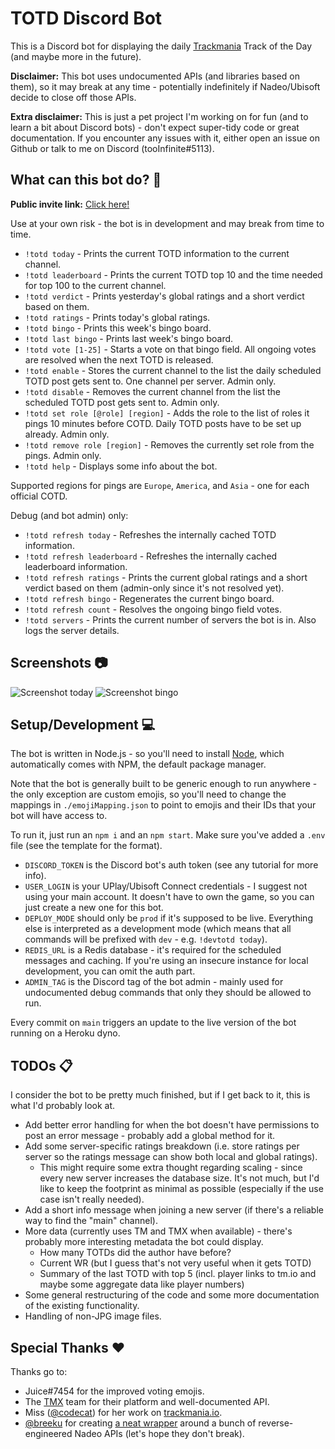# TOTD Discord Bot

This is a Discord bot for displaying the daily [Trackmania](https://www.trackmania.com/) Track of the Day (and maybe more in the future).

**Disclaimer:** This bot uses undocumented APIs (and libraries based on them), so it may break at any time - potentially indefinitely if Nadeo/Ubisoft decide to close off those APIs.

**Extra disclaimer:** This is just a pet project I'm working on for fun (and to learn a bit about Discord bots) - don't expect super-tidy code or great documentation. If you encounter any issues with it, either open an issue on Github or talk to me on Discord (tooInfinite#5113).

## What can this bot do? 🤖

**Public invite link:** [Click here!](https://discord.com/api/oauth2/authorize?client_id=807920588738920468&permissions=388160&scope=bot)

Use at your own risk - the bot is in development and may break from time to time.

- `!totd today` - Prints the current TOTD information to the current channel.
- `!totd leaderboard` - Prints the current TOTD top 10 and the time needed for top 100 to the current channel.
- `!totd verdict` - Prints yesterday's global ratings and a short verdict based on them.
- `!totd ratings` - Prints today's global ratings.
- `!totd bingo` - Prints this week's bingo board.
- `!totd last bingo` - Prints last week's bingo board.
- `!totd vote [1-25]` - Starts a vote on that bingo field. All ongoing votes are resolved when the next TOTD is released.
- `!totd enable` - Stores the current channel to the list the daily scheduled TOTD post gets sent to. One channel per server. Admin only.
- `!totd disable` - Removes the current channel from the list the scheduled TOTD post gets sent to. Admin only.
- `!totd set role [@role] [region]` - Adds the role to the list of roles it pings 10 minutes before COTD. Daily TOTD posts have to be set up already. Admin only.
- `!totd remove role [region]` - Removes the currently set role from the pings. Admin only.
- `!totd help` - Displays some info about the bot.

Supported regions for pings are `Europe`, `America`, and `Asia` - one for each official COTD.

Debug (and bot admin) only:

- `!totd refresh today` - Refreshes the internally cached TOTD information.
- `!totd refresh leaderboard` - Refreshes the internally cached leaderboard information.
- `!totd refresh ratings` - Prints the current global ratings and a short verdict based on them (admin-only since it's not resolved yet).
- `!totd refresh bingo` - Regenerates the current bingo board.
- `!totd refresh count` - Resolves the ongoing bingo field votes.
- `!totd servers` - Prints the current number of servers the bot is in. Also logs the server details.

## Screenshots 📷

![Screenshot today](https://i.imgur.com/gTiFt3S.png)
![Screenshot bingo](https://i.imgur.com/QnSKOPC.png)

## Setup/Development 💻

The bot is written in Node.js - so you'll need to install [Node](https://nodejs.org/en/), which automatically comes with NPM, the default package manager.

Note that the bot is generally built to be generic enough to run anywhere - the only exception are custom emojis, so you'll need to change the mappings in `./emojiMapping.json` to point to emojis and their IDs that your bot will have access to.

To run it, just run an `npm i` and an `npm start`. Make sure you've added a `.env` file (see the template for the format).

- `DISCORD_TOKEN` is the Discord bot's auth token (see any tutorial for more info).
- `USER_LOGIN` is your UPlay/Ubisoft Connect credentials - I suggest not using your main account. It doesn't have to own the game, so you can just create a new one for this bot.
- `DEPLOY_MODE` should only be `prod` if it's supposed to be live. Everything else is interpreted as a development mode (which means that all commands will be prefixed with `dev` - e.g. `!devtotd today`).
- `REDIS_URL` is a Redis database - it's required for the scheduled messages and caching. If you're using an insecure instance for local development, you can omit the auth part.
- `ADMIN_TAG` is the Discord tag of the bot admin - mainly used for undocumented debug commands that only they should be allowed to run.

Every commit on `main` triggers an update to the live version of the bot running on a Heroku dyno.

## TODOs 📋

I consider the bot to be pretty much finished, but if I get back to it, this is what I'd probably look at.

- Add better error handling for when the bot doesn't have permissions to post an error message - probably add a global method for it.
- Add some server-specific ratings breakdown (i.e. store ratings per server so the ratings message can show both local and global ratings).
  - This might require some extra thought regarding scaling - since every new server increases the database size. It's not much, but I'd like to keep the footprint as minimal as possible (especially if the use case isn't really needed).
- Add a short info message when joining a new server (if there's a reliable way to find the "main" channel).
- More data (currently uses TM and TMX when available) - there's probably more interesting metadata the bot could display.
  - How many TOTDs did the author have before?
  - Current WR (but I guess that's not very useful when it gets TOTD)
  - Summary of the last TOTD with top 5 (incl. player links to tm.io and maybe some aggregate data like player numbers)
- Some general restructuring of the code and some more documentation of the existing functionality.
- Handling of non-JPG image files.

## Special Thanks ❤️

Thanks go to:

- Juice#7454 for the improved voting emojis.
- The [TMX](https://trackmania.exchange/) team for their platform and well-documented API.
- Miss ([@codecat](https://github.com/codecat)) for her work on [trackmania.io](https://trackmania.io).
- [@breeku](https://github.com/breeku) for creating [a neat wrapper](https://github.com/breeku/trackmania-api-node) around a bunch of reverse-engineered Nadeo APIs (let's hope they don't break).
